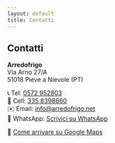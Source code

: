 ```yaml
---
layout: default
title: Contatti
---
```


## Contatti

**Arredofrigo**  
Via Arno 27/A  
51018 Pieve a Nievole (PT)

📞 Tel: [0572 952803](tel:+390572952803)  
📱 Cell: [335 8398660](tel:+393358398660)  
✉️ Email: [info@arredofrigo.net](mailto:info@arredofrigo.net)  
💬 WhatsApp: [Scrivici su WhatsApp](https://wa.me/393358398660)

📍 [Come arrivare su Google Maps](https://maps.google.com/?q=Arredofrigo+Pieve+a+Nievole)